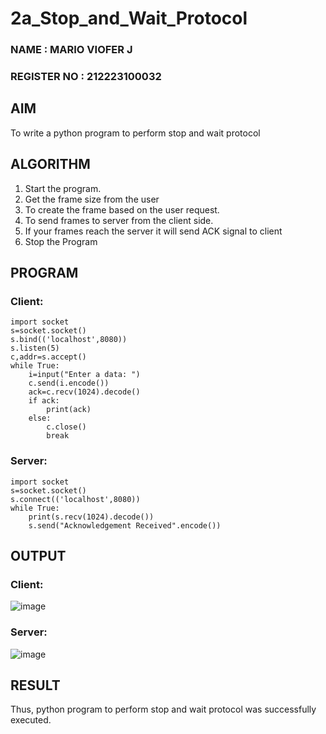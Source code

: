 # 2a_Stop_and_Wait_Protocol

### NAME : MARIO VIOFER J
### REGISTER NO : 212223100032

## AIM 
To write a python program to perform stop and wait protocol
## ALGORITHM
1. Start the program.
2. Get the frame size from the user
3. To create the frame based on the user request.
4. To send frames to server from the client side.
5. If your frames reach the server it will send ACK signal to client
6. Stop the Program
## PROGRAM
### Client:
~~~
import socket
s=socket.socket()
s.bind(('localhost',8080))
s.listen(5)
c,addr=s.accept()
while True:
    i=input("Enter a data: ")
    c.send(i.encode())
    ack=c.recv(1024).decode()
    if ack:
        print(ack)
    else:
        c.close()
        break
~~~
### Server:
~~~
import socket
s=socket.socket()
s.connect(('localhost',8080))
while True:
    print(s.recv(1024).decode())
    s.send("Acknowledgement Received".encode())
~~~
## OUTPUT
### Client:

![image](https://github.com/user-attachments/assets/790c5046-b465-4374-8622-549ef2b85f14)

### Server:

![image](https://github.com/user-attachments/assets/edae9852-cb01-4c6b-899a-d2697bb8c25d)

## RESULT
Thus, python program to perform stop and wait protocol was successfully executed.
